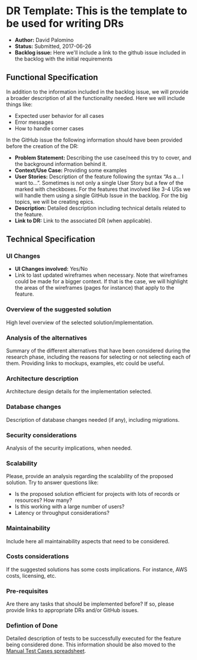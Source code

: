 # DR Template: This is the template to be used for writing DRs

- **Author:** David Palomino
- **Status:** Submitted, 2017-06-26
- **Backlog issue:** Here we'll include a link to the github issue included in the backlog with the initial requirements

## Functional Specification 

In addition to the information included in the backlog issue, we will provide a broader description of all the functionality needed. Here we will include things like: 
- Expected user behavior for all cases
- Error messages
- How to handle corner cases

In the GitHub issue the following information should have been provided before the creation of the DR: 
- **Problem Statement:** Describing the use case/need this try to cover, and the background information behind it.
- **Context/Use Case:** Providing some examples
- **User Stories:** Description of the feature following the syntax “As a… I want to…”. Sometimes is not only a single User Story but a few of the marked with checkboxes. For the features that involved like 3-4 USs we will handle them using a single GitHub Issue in the backlog. For the big topics, we will be creating epics. 
- **Description:** Detailed description including technical details related to the feature. 
- **Link to DR:** Link to the associated DR (when applicable).

## Technical Specification 

### UI Changes

- **UI Changes involved:** Yes/No
- Link to last updated wireframes when necessary. Note that wireframes could be made for a bigger context. If that is the case, we will highlight the areas of the wireframes (pages for instance) that apply to the feature. 


### Overview of the suggested solution 

High level overview of the selected solution/implementation. 


### Analysis of the alternatives

Summary of the different alternatives that have been considered during the research phase, including the reasons for selecting or not selecting each of them. Providing links to mockups, examples, etc could be useful. 


### Architecture description 

Architecture design details for the implementation selected. 


### Database changes

Description of database changes needed (if any), including migrations. 


### Security considerations

Analysis of the security implications, when needed. 


### Scalability 

Please, provide an analysis regarding the scalability of the proposed solution. Try to answer questions like: 
- Is the proposed solution efficient for projects with lots of records or resources? How many? 
- Is this working with a large number of users? 
- Latency or throughput considerations? 


### Maintainability 

Include here all maintainability aspects that need to be considered. 


### Costs considerations

If the suggested solutions has some costs implications. For instance, AWS costs, licensing, etc. 


### Pre-requisites

Are there any tasks that should be implemented before? If so, please provide links to appropriate DRs and/or GitHub issues. 


### Defintion of Done

Detailed description of tests to be successfully executed for the feature being considered done. This information should be also moved to the [Manual Test Cases spreadsheet](https://docs.google.com/spreadsheets/d/1JmKVAmdQgjdzg8YhrSDtfBtWckkv7aq4-ZIZCmwbbwU/edit#gid=0). 
